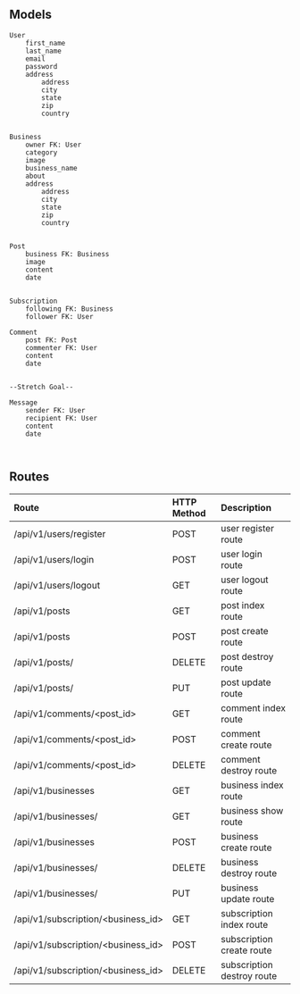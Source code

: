 ## Models
```
User
	first_name
	last_name
	email
	password
	address 
		address 
		city
		state
		zip
		country 


Business
	owner FK: User
	category
	image
	business_name
	about
	address 
		address
		city
		state
		zip
		country


Post
	business FK: Business
	image
	content
	date


Subscription
	following FK: Business
	follower FK: User 

Comment 
	post FK: Post
	commenter FK: User
	content
	date


--Stretch Goal--

Message
	sender FK: User 
	recipient FK: User 
	content
	date 



```

## Routes

| Route | HTTP Method | Description |
|:------|:------------|:------------|
|/api/v1/users/register | POST | user register route |
|/api/v1/users/login | POST | user login route |
|/api/v1/users/logout | GET | user logout route |
|/api/v1/posts | GET | post index route |
|/api/v1/posts | POST | post create route |
|/api/v1/posts/<id> | DELETE | post destroy route |
|/api/v1/posts/<id> | PUT | post update route |
|/api/v1/comments/<post_id> | GET | comment index route |
|/api/v1/comments/<post_id> | POST | comment create route |
|/api/v1/comments/<post_id> | DELETE | comment destroy route |
|/api/v1/businesses | GET | business index route |
|/api/v1/businesses/<id> | GET | business show route |
|/api/v1/businesses | POST | business create route |
|/api/v1/businesses/<id> | DELETE | business destroy route |
|/api/v1/businesses/<id> | PUT | business update route |
|/api/v1/subscription/<business_id> | GET | subscription index route |
|/api/v1/subscription/<business_id> | POST | subscription create route |
|/api/v1/subscription/<business_id> | DELETE | subscription destroy route |